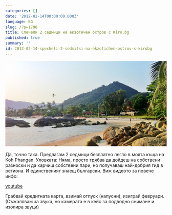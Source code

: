 ```yaml
---
categories: []
date: '2012-02-14T00:00:00.000Z'
language: BG
slug: /?p=1798
title: Спечели 2 седмици на екзотичен остров с Kiro.bg
published: true
summary: ''
id: 2012-02-14-specheli-2-sedmitsi-na-ekzotichen-ostrov-s-kirobg
---
```


![Koh Samui](https://raw.githubusercontent.com/kirilchristov/blog_images/main/2012/02/IMG_0602.jpg)


Да, точно така. Предлагам 2 седмици безплатно легло в моята къща на Koh Phangan. Уловката: Няма, просто трябва да дойдеш на собствени разноски и да харчиш собствени пари, но получаваш най-добрия гид в региона. И единственият знаещ български. Виж видеото за повече инфо: 

[youtube](https://www.youtube.com/watch?v=qcOpsp2HXmg)


Грабвай кредитната карта, взимай отпуск (напусни), изиграй февруари. (Съжалявам за звука, но камерата е в кейс за подводно снимане и изолира звуци)
